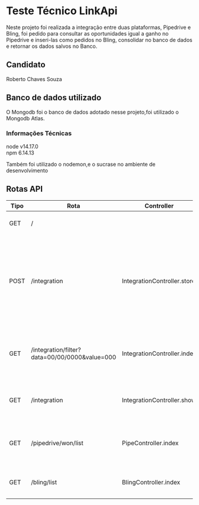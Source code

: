 # Teste Técnico LinkApi

Neste projeto foi realizada a integração entre duas plataformas, Pipedrive e Bling, foi pedido para consultar as oportunidades igual a ganho no Pipedrive e inseri-las como pedidos no Bling, consolidar no banco de dados e retornar os dados salvos no Banco.

## Candidato

   Roberto Chaves Souza

## Banco de dados utilizado

O  Mongodb foi o banco de dados adotado nesse projeto,foi utilizado o Mongodb Atlas.

### Informações Técnicas

node v14.17.0 <br/>
npm  6.14.13

Também foi utilizado o nodemon,e o sucrase no ambiente de desenvolvimento


## Rotas API


   
|  Tipo               |        Rota         |  Controller               |       Descrição         |
| ------------------- | ------------------- | ------------------- | ------------------- |
|  GET |  / |   |  Sinaliza o funcionamento da API. |
| POST |  /integration |  IntegrationController.store |  Responsável por integrar a api do Pipedrive juntamente com a api do Bling,e consolidar no Banco de dados as integrações feitas. |  
|  GET |  /integration/filter?data=00/00/0000&value=000 |  IntegrationController.index |  retornar as integrações salvas no Banco de dados filtradas por data e ou valor |
|  GET |  /integration |  IntegrationController.show |  retorna todas as integrações salvas no Banco de dados.|  
|  GET |  /pipedrive/won/list |  PipeController.index |  busca  direto da API do Pipedrive as oportunidades iguais a (ganho). |
|  GET |  /bling/list |  BlingController.index | Busca direto da API do Bling os pedidos. |  




